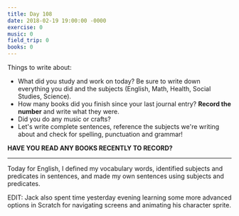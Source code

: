 ```yaml
---
title: Day 108
date: 2018-02-19 19:00:00 -0000
exercise: 0
music: 0
field_trip: 0
books: 0
---
```

Things to write about:

* What did you study and work on today? Be sure to write down everything you did and the subjects (English, Math, Health, Social Studies, Science).
* How many books did you finish since your last journal entry? **Record the number** and write what they were.
* Did you do any music or crafts?
* Let's write complete sentences, reference the subjects we're writing about and check for spelling, punctuation and grammar!

**HAVE YOU READ ANY BOOKS RECENTLY TO RECORD?**

***

Today for English, I defined my vocabulary words, identified subjects and predicates in sentences, and made my own sentences using subjects and predicates.

EDIT: Jack also spent time yesterday evening learning some more advanced options in Scratch for navigating screens and animating his character sprite.
